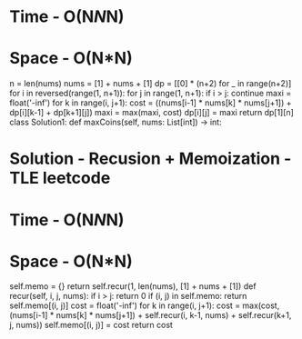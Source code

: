 # Time - O(N*N*N)
# Space - O(N*N)
n = len(nums)
nums = [1] + nums + [1]
dp = [[0] * (n+2) for _ in range(n+2)]
for i in reversed(range(1, n+1)):
for j in range(1, n+1):
if i > j: continue
maxi = float('-inf')
for k in range(i, j+1):
cost = ((nums[i-1] * nums[k] * nums[j+1]) +
dp[i][k-1] + dp[k+1][j])
maxi = max(maxi, cost)
dp[i][j] = maxi
return dp[1][n]
class Solution1:
def maxCoins(self, nums: List[int]) -> int:
# Solution - Recusion + Memoization - TLE leetcode
# Time - O(N*N*N)
# Space - O(N*N)
self.memo = {}
return self.recur(1, len(nums), [1] + nums + [1])
def recur(self, i, j, nums):
if i > j: return 0
if (i, j) in self.memo:
return self.memo[(i, j)]
cost = float('-inf')
for k in range(i, j+1):
cost = max(cost, (nums[i-1] * nums[k] * nums[j+1]) +
self.recur(i, k-1, nums) +
self.recur(k+1, j, nums))
self.memo[(i, j)] = cost
return cost
```